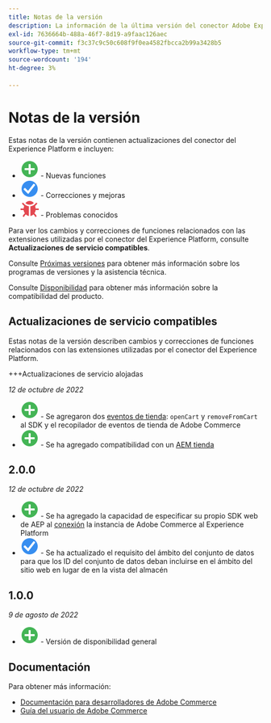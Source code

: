 ```yaml
---
title: Notas de la versión
description: La información de la última versión del conector Adobe Experience Platform de Adobe Commerce.
exl-id: 7636664b-488a-46f7-8d19-a9faac126aec
source-git-commit: f3c37c9c50c608f9f0ea4582fbcca2b99a3428b5
workflow-type: tm+mt
source-wordcount: '194'
ht-degree: 3%

---
```


# Notas de la versión

Estas notas de la versión contienen actualizaciones del conector del Experience Platform e incluyen:

* ![Nuevo](../assets/new.svg) - Nuevas funciones
* ![Corrección](../assets/fix.svg) - Correcciones y mejoras
* ![Error](../assets/bug.svg) - Problemas conocidos

Para ver los cambios y correcciones de funciones relacionados con las extensiones utilizadas por el conector del Experience Platform, consulte **Actualizaciones de servicio compatibles**.

Consulte [Próximas versiones](https://experienceleague.adobe.com/docs/commerce-operations/release/schedule.html) para obtener más información sobre los programas de versiones y la asistencia técnica.

Consulte [Disponibilidad](https://experienceleague.adobe.com/docs/commerce-operations/release/availability.html) para obtener más información sobre la compatibilidad del producto.

## Actualizaciones de servicio compatibles

Estas notas de la versión describen cambios y correcciones de funciones relacionados con las extensiones utilizadas por el conector del Experience Platform.

+++Actualizaciones de servicio alojadas

_12 de octubre de 2022_

* ![Nuevo](../assets/new.svg) - Se agregaron dos [eventos de tienda](events.md): `openCart` y `removeFromCart` al SDK y el recopilador de eventos de tienda de Adobe Commerce
* ![Nuevo](../assets/new.svg) - Se ha agregado compatibilidad con un [AEM tienda](overview.md#aem-support)

## 2.0.0

_12 de octubre de 2022_

* ![Nuevo](../assets/new.svg) - Se ha agregado la capacidad de especificar su propio SDK web de AEP al [conexión](connect-data.md) la instancia de Adobe Commerce al Experience Platform
* ![Corrección](../assets/fix.svg) - Se ha actualizado el requisito del ámbito del conjunto de datos para que los ID del conjunto de datos deban incluirse en el ámbito del sitio web en lugar de en la vista del almacén

## 1.0.0

_9 de agosto de 2022_

* ![Nuevo](../assets/new.svg) - Versión de disponibilidad general

## Documentación

Para obtener más información:

* [Documentación para desarrolladores de Adobe Commerce](https://devdocs.magento.com/)
* [Guía del usuario de Adobe Commerce](https://docs.magento.com/user-guide/)
